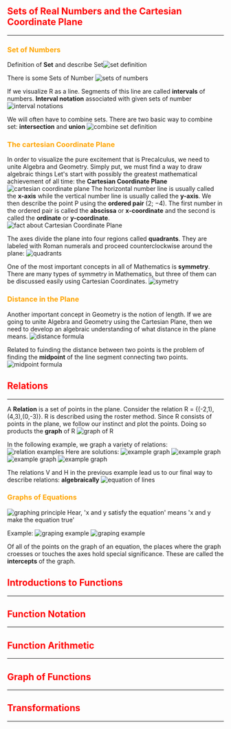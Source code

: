 ## <span style="color:red;">Sets of Real Numbers and the Cartesian Coordinate Plane</span>
---
### <span style="color:orange;">Set of Numbers</span>
Definition of **Set** and describe Set![set definition](./access/images/figure_1.png)

There is some Sets of Number ![sets of numbers](./access/images/figure_2.png)
 
If we visualize R as a line. Segments of this line are called **intervals** of numbers. **Interval notation** associated with given sets of number ![interval notations](./access/images/figure_3.png)

We will often have to combine sets. There are two basic way to combine set: **intersection** and **union** ![combine set definition](./access/images/figure_4.png)


### <span style="color:orange;">The cartesian Coordinate Plane</span>
In order to visualize the pure excitement that is Precalculus, we need to unite Algebra and Geometry. Simply put, we must find a way to draw algebraic things
Let's start with possibly the greatest mathematical achievement of all time: the **Cartesian Coordinate Plane**
![cartesian coordinate plane](./access/images/figure_5.png)
The horizontal number line is usually called the **x-axis** while the vertical number line is usually called the **y-axis**.
We then describe the point P using the **ordered pair** (2; −4). The first number in the ordered pair is called the **abscissa** or **x-coordinate** and the second is called the **ordinate** or **y-coordinate**.
![fact about Cartesian Coordinate Plane](./access/images/figure_6.png)

The axes divide the plane into four regions called **quadrants**. They are labeled with Roman
numerals and proceed counterclockwise around the plane:
![quadrants](./access/images/figure_7.png)

One of the most important concepts in all of Mathematics is **symmetry**. There are many types of
symmetry in Mathematics, but three of them can be discussed easily using Cartesian Coordinates.
![symetry](./access/images/figure_8.png)


### <span style="color:orange;">Distance in the Plane</span>
Another important concept in Geometry is the notion of length. If we are going to unite Algebra and Geometry using the Cartesian Plane, then we need to develop an algebraic understanding of what distance in the plane means.
![distance formula](./access/images/figure_9.png)

Related to fuinding the distance between two points is the problem of finding the **midpoint** of the line segment connecting two points.
![midpoint formula](./access/images/figure_10.png)




## <span style="color:red;">Relations</span>
---
A **Relation** is a set of points in the plane.
Consider the relation R = {(-2,1),(4,3),(0,-3)}. R is described using the roster method. Since R consists of points in the plane, we follow our instinct and plot the points. Doing so products the **graph** of R
![graph of R](./access/images/figure_11.png)

In the following example, we graph a variety of relations:
![relation examples](./access/images/figure_12.png)
Here are solutions:
![example graph](./access/images/figure_13.png)
![example graph](./access/images/figure_14.png)
![example graph](./access/images/figure_15.png)
![example graph](./access/images/figure_16.png)

The relations V and H in the previous example lead us to our final way to describe relations: **algebraically**
![equation of lines](./access/images/figure_17.png)


### <span style="color:orange;">Graphs of Equations</span>
![graphing principle](./access/images/figure_18.png)
Hear, 'x and y satisfy the equation' means 'x and y make the equation true'

Example:
![graping example](./access/images/figure_19.png)
![graping example](./access/images/figure_20.png)

Of all of the points on the graph of an equation, the places where the graph croesses or touches the axes hold special significance. These are called the **intercepts** of the graph.



## <span style="color:red;">Introductions to Functions</span>
---



## <span style="color:red;">Function Notation</span>
---



## <span style="color:red;">Function Arithmetic</span>
---



## <span style="color:red;">Graph of Functions</span>
---



## <span style="color:red;">Transformations</span>
---




